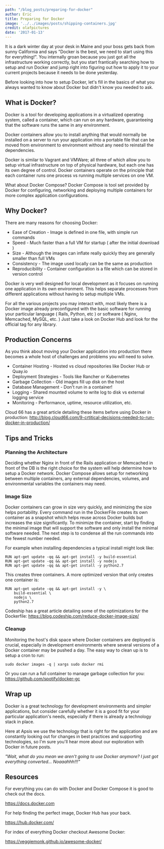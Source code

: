 ```yaml
---
path: "/blog_posts/preparing-for-docker"
author: Eric
title: Preparing for Docker
image: '../../images/posts/shipping-containers.jpg'
credit: olafpictures
date: '2017-01-13'
---
```


It is a dark winter day at your desk in Maine and your boss gets back from sunny California and says "Docker is the best, we need to start using this for everything!". You internally groan because you just got all the infrastructure working correctly, but you start frantically searching how to setup and run Docker and jump right into figuring out how to apply it to your current projects because it needs to be done yesterday.

Before looking into how to setup Docker, let's fill in the basics of what you always wanted to know about Docker but didn't know you needed to ask.

## What is Docker?

Docker is a tool for developing applications in a virtualized operating system, called a container, which can run on any hardware, guaranteeing that the software runs the same in any environment.

Docker containers allow you to install anything that would normally be installed on a server to run your application into a portable file that can be moved from environment to environment without any need to reinstall the dependencies.

Docker is similar to Vagrant and VMWare; all three of which allow you to setup virtual infrastructure on top of physical hardware, but each one has its own degree of control. Docker containers operate on the principle that each container runs one process vs running multiple services on one VM.

What about Docker Compose? Docker Compose is tool set provided by Docker for configuring, networking and deploying multiple containers for more complex application configurations.

## Why Docker?
There are many reasons for choosing Docker:

* Ease of Creation - Image is defined in one file, with simple run commands
* Speed - Much faster than a full VM for startup ( after the initial download )
* Size - Although the images can inflate really quickly they are generally smaller than full VMs
* Consistency - The image used locally can be the same as production
* Reproducibility - Container configuration is a file which can be stored in version control

Docker is very well designed for local development as it focuses on running one application in its own environment. This helps separate processes from different applications without having to setup multiple VMs.

For all the various projects you may interact with, most likely there is a Docker image already preconfigured with the basic software for running your particular language ( Rails, Python, etc ) or software ( Nginx, Memcached, MySQL, etc. ) Just take a look on Docker Hub and look for the official tag for any library.


## Production Concerns
As you think about moving your Docker application into production there becomes a whole host of challenges and problems you will need to solve.

* Container Hosting - Hosted vs cloud repositories like Docker Hub or Quay.io
* Deployment Strategies - Tools like Rancher or Kubernetes
* Garbage Collection - Old images fill up disk on the host
* Database Management - Don't run in a container!
* Logging - Shared mounted volume to write log to disk vs external logging service
* Monitoring - Performance, uptime, resource utilization, etc.

Cloud 66 has a great article detailing these items before using Docker in production: http://blog.cloud66.com/9-crtitical-decisions-needed-to-run-docker-in-production/

## Tips and Tricks
### Planning the Architecture
Deciding whether Nginx in front of the Rails application or Memcached in front of the DB is the right choice for the system will help determine how to setup a Docker network. Docker Compose allows setup for networking between multiple containers, any external dependencies, volumes, and environmental variables the containers may need.

### Image Size
Docker containers can grow in size very quickly, and minimizing the size helps portability. Every command run in the DockerFile creates its own container as a snapshot which helps reuse across Docker builds but increases the size significantly. To minimize the container, start by finding the minimal image that will support the software and only install the minimal software needed. The next step is to condense all the run commands into the fewest number needed.

For example when installing dependencies a typical install might look like:

```
RUN apt-get update -qq && apt-get install -y build-essential
RUN apt-get update -qq && apt-get install -y nodejs
RUN apt-get update -qq && apt-get install -y python2.7
```

This creates three containers. A more optimized version that only creates one container is:

```
RUN apt-get update -qq && apt-get install -y \
    build-essential \
    nodejs \
    python2.7
```

Codeship has a great article detailing some of the optimizations for the Dockerfile: https://blog.codeship.com/reduce-docker-image-size/


### Cleanup
Monitoring the host's disk space where Docker containers are deployed is crucial, especially in development environments where several versions of a Docker container may be pushed a day. The easy way to clean up is to setup a cron to run:

```
sudo docker images -q | xargs sudo docker rmi
```

Or you can run a full container to manage garbage collection for you: https://github.com/spotify/docker-gc


## Wrap up

Docker is a great technology for development environments and simpler applications, but consider carefully whether it is a good fit for your particular application's needs, especially if there is already a technology stack in place.

Here at Apsis we use the technology that is right for the application and are constantly looking out for changes in best practices and supporting technologies, so I'm sure you'll hear more about our exploration with Docker in future posts.

*"Wait, what do you mean we aren't going to use Docker anymore? I just got everything converted... Noaaahhh!!!"*

## Resources

For everything you can do with Docker and Docker Compose it is good to check out the docs.

https://docs.docker.com

For help finding the perfect image, Docker Hub has your back.

https://hub.docker.com/

For index of everything Docker checkout Awesome Docker:

https://veggiemonk.github.io/awesome-docker/
